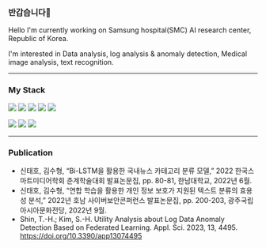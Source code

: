 ### 반갑습니다👀

Hello
I'm currently working on Samsung hospital(SMC) AI research center, Republic of Korea.

I'm interested in Data analysis, log analysis & anomaly detection, Medical image analysis, text recognition.

---
### My Stack

<img src="https://img.shields.io/badge/Python-3766AB?style=flat-square&logo=Python&logoColor=white"/> <img src="https://img.shields.io/badge/TensorFlow-FF6F00?style=flat-square&logo=TensorFlow&logoColor=white"/> <img src="https://img.shields.io/badge/Pandas-150458?style=flat-square&logo=Pandas&logoColor=white"/> <img src="https://img.shields.io/badge/PyTorch-EE4C2C?style=flat-square&logo=PyTorch&logoColor=white"/> <img src="https://img.shields.io/badge/OpenCV-5C3EE8?&style=flat-square&logo=OpenCV&logoColor=white"/>

<img src="https://img.shields.io/badge/Ncloud-03C75A?&style=flat-square&logo=Naver&logoColor=white"/> <img src="https://img.shields.io/badge/C%2B%2B-00599C?&style=flat-square&logo=Cplusplus&logoColor=white"/> <img src="https://img.shields.io/badge/JavaScript-F7DF1E?&style=flat-square&logo=JavaScript&logoColor=white"/> 

---
### Publication
- 신태호, 김수형, “Bi-LSTM을 활용한 국내뉴스 카테고리 분류 모델,” 2022 한국스마트미디어학회 춘계학술대회 발표논문집, pp. 80-81, 한남대학교, 2022년 6월.
- 신태호, 김수형, “연합 학습을 활용한 개인 정보 보호가 지원된 텍스트 분류의 효용성 분석,” 2022년 호남 사이버보안콘퍼런스 발표논문집, pp. 200-203, 광주국립아시아문화전당, 2022년 9월.
- Shin, T.-H.; Kim, S.-H. Utility Analysis about Log Data Anomaly Detection Based on Federated Learning. Appl. Sci. 2023, 13, 4495. https://doi.org/10.3390/app13074495


<!--
**hotelshoe27/hotelshoe27** is a ✨ _special_ ✨ repository because its `README.md` (this file) appears on your GitHub profile.

Here are some ideas to get you started:

- 🔭 I’m currently working on ...
- 🌱 I’m currently learning ...
- 👯 I’m looking to collaborate on ...
- 🤔 I’m looking for help with ...
- 💬 Ask me about ...
- 📫 How to reach me: ...
- 😄 Pronouns: ...
- ⚡ Fun fact: ...
-->
